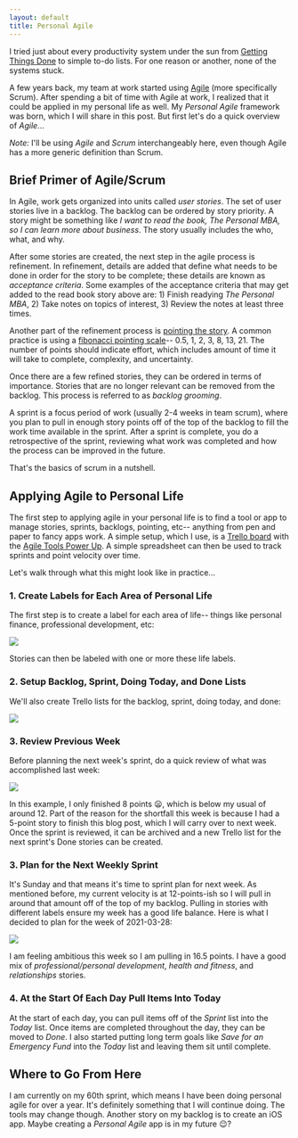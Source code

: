 ```yaml
---
layout: default
title: Personal Agile
---
```


I tried just about every productivity system under the sun from [Getting Things Done](https://gettingthingsdone.com/) to simple to-do lists. For one reason or another, none of the systems stuck.

A few years back, my team at work started using [Agile](https://en.wikipedia.org/wiki/Agile_software_development) (more specifically Scrum). After spending a bit of time with Agile at work, I realized that it could be applied in my personal life as well. My _Personal Agile_ framework was born, which I will share in this post. But first let's do a quick overview of _Agile_...

*Note:* I'll be using _Agile_ and _Scrum_ interchangeably here, even though Agile has a more generic definition than Scrum.

## Brief Primer of Agile/Scrum

In Agile, work gets organized into units called _user stories_. The set of user stories live in a backlog. The backlog can be ordered by story priority. A story might be something like _I want to read the book, The Personal MBA, so I can learn more about business_. The story usually includes the who, what, and why.

After some stories are created, the next step in the agile process is refinement. In refinement, details are added that define what needs to be done in order for the story to be complete; these details are known as _acceptance criteria_. Some examples of the acceptance criteria that may get added to the read book story above are: 1) Finish readying _The Personal MBA_, 2) Take notes on topics of interest, 3) Review the notes at least three times.

Another part of the refinement process is [pointing the story](https://www.mountaingoatsoftware.com/blog/what-are-story-points). A common practice is using a [fibonacci pointing scale](https://en.wikipedia.org/wiki/Fibonacci_scale_(agile))-- 0.5, 1, 2, 3, 8, 13, 21. The number of points should indicate effort, which includes amount of time it will take to complete, complexity, and uncertainty.

Once there are a few refined stories, they can be ordered in terms of importance. Stories that are no longer relevant can be removed from the backlog. This process is referred to as _backlog grooming_.

A sprint is a focus period of work (usually 2-4 weeks in team scrum), where you plan to pull in enough story points off of the top of the backlog to fill the work time available in the sprint. After a sprint is complete, you do a retrospective of the sprint, reviewing what work was completed and how the process can be improved in the future.

That's the basics of scrum in a nutshell.

## Applying Agile to Personal Life

The first step to applying agile in your personal life is to find a tool or app to manage stories, sprints, backlogs, pointing, etc-- anything from pen and paper to fancy apps work. A simple setup, which I use, is a [Trello board](https://trello.com) with the [Agile Tools Power Up](https://trello.com/power-ups/59d4ef8cfea15a55b0086614/agile-tools). A simple spreadsheet can then be used to track sprints and point velocity over time.

Let's walk through what this might look like in practice...

### 1. Create Labels for Each Area of Personal Life

The first step is to create a label for each area of life-- things like personal finance, professional development, etc:

![](/assets/images/2021-03-28-personal-agile-d67a5bad.png)

Stories can then be labeled with one or more these life labels.

### 2. Setup Backlog, Sprint, Doing Today, and Done Lists

We'll also create Trello lists for the backlog, sprint, doing today, and done:

![](/assets/images/2021-03-28-personal-agile-881763ef.png)

### 3. Review Previous Week

Before planning the next week's sprint, do a quick review of what was accomplished last week:

![](/assets/images/2021-03-28-personal-agile-ebfd5a7d.png)

In this example, I only finished 8 points :frowning:, which is below my usual of around 12. Part of the reason for the shortfall this week is because I had a 5-point story to finish this blog post, which I will carry over to next week. Once the sprint is reviewed, it can be archived and a new Trello list for the next sprint's Done stories can be created.

### 3. Plan for the Next Weekly Sprint

It's Sunday and that means it's time to sprint plan for next week. As mentioned before, my current velocity is at 12-points-ish so I will pull in around that amount off of the top of my backlog. Pulling in stories with different labels ensure my week has a good life balance. Here is what I decided to plan for the week of 2021-03-28:

![](/assets/images/2021-03-28-personal-agile-dd593eac.png)

I am feeling ambitious this week so I am pulling in 16.5 points. I have a good mix of _professional/personal development_, _health and fitness_, and _relationships_  stories.

### 4. At the Start Of Each Day Pull Items Into Today

At the start of each day, you can pull items off of the _Sprint_ list into the _Today_ list. Once items are completed throughout the day, they can be moved to _Done_. I also started putting long term goals like _Save for an Emergency Fund_ into the _Today_ list and leaving them sit until complete.


## Where to Go From Here

I am currently on my 60th sprint, which means I have been doing personal agile for over a year. It's definitely something that I will continue doing. The tools may change though. Another story on my backlog is to create an iOS app. Maybe creating a _Personal Agile_ app is in my future :wink:?

